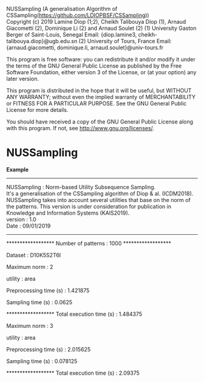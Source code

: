 NUSSampling (A generalisation Algorithm of CSSampling(https://github.com/LDIOPBSF/CSSampling)) <br>
Copyright (c) 2019  Lamine Diop (1;2), Cheikh Talibouya Diop (1), 
Arnaud Giacometti (2), Dominique Li (2) and Arnaud Soulet (2)
(1) University Gaston Berger of Saint-Louis, Senegal
Email: {diop.lamine3, cheikh-talibouya.diop}@ugb.edu.sn
(2) University of Tours, France
Email: {arnaud.giacometti, dominique.li, arnaud.soulet}@univ-tours.fr

This program is free software: you can redistribute it and/or modify
it under the terms of the GNU General Public License as published by
the Free Software Foundation, either version 3 of the License, or
(at your option) any later version.

This program is distributed in the hope that it will be useful,
but WITHOUT ANY WARRANTY; without even the implied warranty of
MERCHANTABILITY or FITNESS FOR A PARTICULAR PURPOSE.  See the
GNU General Public License for more details.

You should have received a copy of the GNU General Public License
along with this program.  If not, see <http://www.gnu.org/licenses/>.

# NUSSampling


**Example**

**********************************************************************************
 NUSSampling : Norm-based Utility Subsequence Sampling.                         
 It's a generalisation of the CSSampling algorithm of Diop & al. (ICDM2018).    
 NUSSampling takes into account several utilities that base on the norm of      
 the patterns. This version is under consideration for publication in Knowledge 
 and Information Systems (KAIS2019).                                            
 version : 1.0                                                                  
 Date : 09/01/2019                                                              
**********************************************************************************

****************** Number of patterns :  1000  ******************

Dataset :  D10K5S2T6I

Maximum norm :  2

utility :  area

Preprocessing time (s) :  1.421875

Sampling time (s) :  0.0625

****************** Total execution time (s) :  1.484375

Maximum norm :  3

utility :  area

Preprocessing time (s) :  2.015625

Sampling time (s) :  0.078125

****************** Total execution time (s) :  2.09375
